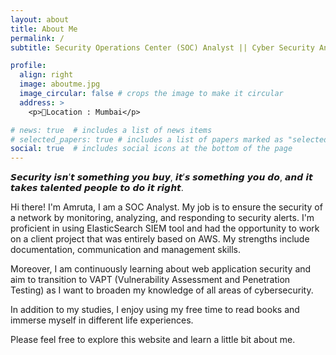 ```yaml
---
layout: about
title: About Me
permalink: /
subtitle: Security Operations Center (SOC) Analyst || Cyber Security Analyst || Incident Response || AppSec

profile:
  align: right
  image: aboutme.jpg
  image_circular: false # crops the image to make it circular
  address: >
    <p>📍Location : Mumbai</p>

# news: true  # includes a list of news items
# selected_papers: true # includes a list of papers marked as "selected={true}"
social: true  # includes social icons at the bottom of the page
---
```


𝙎𝙚𝙘𝙪𝙧𝙞𝙩𝙮 𝙞𝙨𝙣’𝙩 𝙨𝙤𝙢𝙚𝙩𝙝𝙞𝙣𝙜 𝙮𝙤𝙪 𝙗𝙪𝙮, 𝙞𝙩’𝙨 𝙨𝙤𝙢𝙚𝙩𝙝𝙞𝙣𝙜 𝙮𝙤𝙪 𝙙𝙤, 𝙖𝙣𝙙 𝙞𝙩 𝙩𝙖𝙠𝙚𝙨 𝙩𝙖𝙡𝙚𝙣𝙩𝙚𝙙 𝙥𝙚𝙤𝙥𝙡𝙚 𝙩𝙤 𝙙𝙤 𝙞𝙩 𝙧𝙞𝙜𝙝𝙩.

Hi there! I'm Amruta, I am a SOC Analyst. My job is to ensure the security of a network by monitoring, analyzing, and responding to security alerts. I'm proficient in using ElasticSearch SIEM tool and had the opportunity to work on a client project that was entirely based on AWS. My strengths include documentation, communication and management skills. 

Moreover, I am continuously learning about web application security and aim to transition to VAPT (Vulnerability Assessment and Penetration Testing) as I want to broaden my knowledge of all areas of cybersecurity.

In addition to my studies, I enjoy using my free time to read books and immerse myself in different life experiences.

Please feel free to explore this website and learn a little bit about me.

